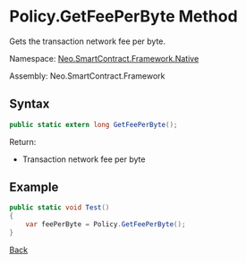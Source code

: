 # Policy.GetFeePerByte Method

Gets the transaction network fee per byte.

Namespace: [Neo.SmartContract.Framework.Native](../../native.md)

Assembly: Neo.SmartContract.Framework

## Syntax

```cs
public static extern long GetFeePerByte();
```

Return:

- Transaction network fee per byte

## Example

```cs
public static void Test()
{
    var feePerByte = Policy.GetFeePerByte();
}
```

[Back](../Policy.md)
